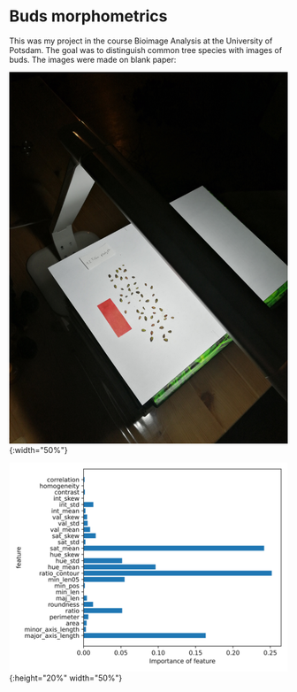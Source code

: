 # Buds morphometrics
This was my project in the course Bioimage Analysis at the University of Potsdam. The goal was to distinguish common tree species with images of buds. The images were made on blank paper:

![intro](intro.jpg){:width="50%"}



![coefs_decision_tree](graphics/coefs_decision_tree.svg){:height="20%" width="50%"}

